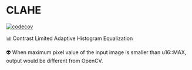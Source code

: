 # CLAHE
[![codecov](https://codecov.io/gh/ykszk/clahe/branch/main/graph/badge.svg?token=6288CW47HH)](https://codecov.io/gh/ykszk/clahe)

📊 Contrast Limited Adaptive Histogram Equalization

👽 When maximum pixel value of the input image is smaller than u16::MAX, output would be different from OpenCV.